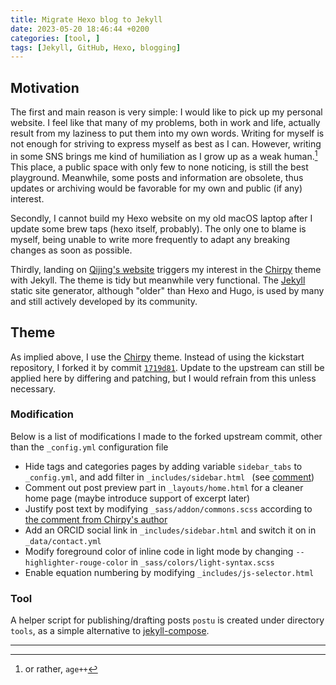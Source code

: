 ```yaml
---
title: Migrate Hexo blog to Jekyll
date: 2023-05-20 18:46:44 +0200
categories: [tool, ]
tags: [Jekyll, GitHub, Hexo, blogging]
---
```


## Motivation

The first and main reason is very simple: I would like to pick up my personal
website. I feel like that many of my problems, both in work and life, actually
result from my laziness to put them into my own words.
Writing for myself is not enough for striving to express myself as best as
I can. However, writing in some SNS brings me kind of humiliation as I grow
up as a weak human.[^1]
This place, a public space with only few to none noticing, is still the best playground.
Meanwhile, some posts and information are obsolete, thus updates or archiving
would be favorable for my own and public (if any) interest.

Secondly, I cannot build my Hexo website on my old macOS laptop after I update
some brew taps (hexo itself, probably). The only one to blame is myself, being
unable to write more frequently to adapt any breaking changes as soon as
possible.

Thirdly, landing on [Qijing's website](https://staff.ustc.edu.cn/~zqj/) triggers my
interest in the [Chirpy](https://github.com/cotes2020/jekyll-theme-chirpy)
theme with Jekyll. The theme is tidy but meanwhile very functional.
The [Jekyll](https://jekyllrb.com/) static site generator, although "older"
than Hexo and Hugo, is used by many and still actively developed by its
community.


## Theme

As implied above, I use the [Chirpy](https://github.com/cotes2020/jekyll-theme-chirpy) theme.
Instead of using the kickstart repository, I forked it by commit
[`1719d81`](https://github.com/cotes2020/jekyll-theme-chirpy/tree/1719d81d00b32b107c35b3903089be84a9b28a6c).
Update to the upstream can still be applied here by differing and patching,
but I would refrain from this unless necessary.

### Modification

Below is a list of modifications I made to the forked upstream commit,
other than the `_config.yml` configuration file

- Hide tags and categories pages by adding variable `sidebar_tabs` to `_config.yml`,
  and add filter in `_includes/sidebar.html ` (see [comment](https://github.com/cotes2020/jekyll-theme-chirpy/issues/651#issuecomment-1230532056))
- Comment out post preview part in `_layouts/home.html` for a cleaner home page
  (maybe introduce support of excerpt later)
- Justify post text by modifying `_sass/addon/commons.scss` according to
  [the comment from Chirpy's author](https://github.com/cotes2020/jekyll-theme-chirpy/issues/172#issuecomment-823987550)
- Add an ORCID social link in `_includes/sidebar.html` and switch it on in `_data/contact.yml`
- Modify foreground color of inline code in light mode by changing `--highlighter-rouge-color` in `_sass/colors/light-syntax.scss`
- Enable equation numbering by modifying `_includes/js-selector.html`

### Tool

A helper script for publishing/drafting posts `postu` is created under directory `tools`,
as a simple alternative to [jekyll-compose](https://github.com/jekyll/jekyll-compose).

---

[^1]: or rather, `age++`

